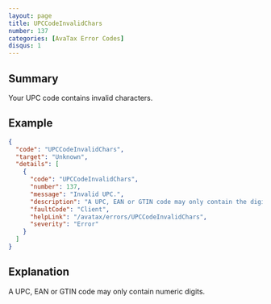 ```yaml
---
layout: page
title: UPCCodeInvalidChars
number: 137
categories: [AvaTax Error Codes]
disqus: 1
---
```


## Summary

Your UPC code contains invalid characters.

## Example

```json
{
  "code": "UPCCodeInvalidChars",
  "target": "Unknown",
  "details": [
    {
      "code": "UPCCodeInvalidChars",
      "number": 137,
      "message": "Invalid UPC.",
      "description": "A UPC, EAN or GTIN code may only contain the digits 0 through 9.",
      "faultCode": "Client",
      "helpLink": "/avatax/errors/UPCCodeInvalidChars",
      "severity": "Error"
    }
  ]
}
```

## Explanation

A UPC, EAN or GTIN code may only contain numeric digits.
